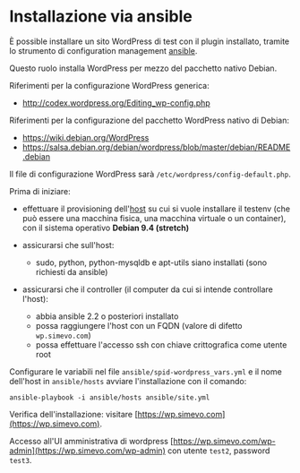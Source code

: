 # Installazione via ansible

È possible installare un sito WordPress di test con il plugin installato, tramite lo strumento di configuration management [ansible](https://www.ansible.com/).

Questo ruolo installa WordPress per mezzo del pacchetto nativo Debian.

Riferimenti per la configurazione WordPress generica:
- http://codex.wordpress.org/Editing_wp-config.php

Riferimenti per la configurazione del pacchetto WordPress nativo di Debian:
- https://wiki.debian.org/WordPress
- https://salsa.debian.org/debian/wordpress/blob/master/debian/README.debian

Il file di configurazione WordPress sarà `/etc/wordpress/config-default.php`.

Prima di iniziare:

- effettuare il provisioning dell'[host](https://docs.ansible.com/ansible/devel/reference_appendices/glossary.html#term-host) su cui si vuole installare il testenv (che può essere una macchina fisica, una macchina virtuale o un container), con il sistema operativo **Debian 9.4 (stretch)**

- assicurarsi che sull'host:
  - sudo, python, python-mysqldb e apt-utils siano installati (sono richiesti da ansible)

- assicurarsi che il controller (il computer da cui si intende controllare l'host):
  - abbia ansible 2.2 o posteriori installato
  - possa raggiungere l'host con un FQDN (valore di difetto `wp.simevo.com`)
  - possa effettuare l'accesso ssh con chiave crittografica come utente root

Configurare le variabili nel file `ansible/spid-wordpress_vars.yml` e il nome dell'host in `ansible/hosts` avviare l'installazione con il comando:
```
ansible-playbook -i ansible/hosts ansible/site.yml
```

Verifica dell'installazione: visitare [https://wp.simevo.com](https://wp.simevo.com).

Accesso all'UI amministrativa di wordpress [https://wp.simevo.com/wp-admin](https://wp.simevo.com/wp-admin) con utente `test2`, password `test3`.